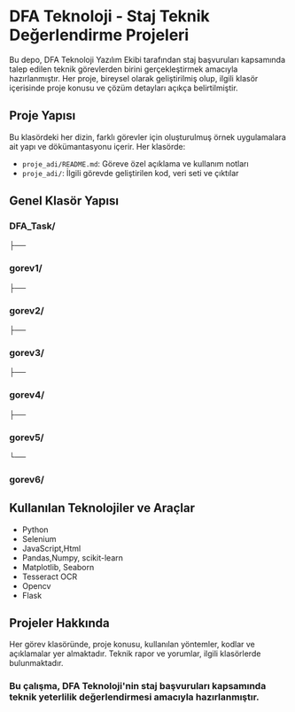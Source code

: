 # DFA Teknoloji - Staj Teknik Değerlendirme Projeleri

Bu depo, DFA Teknoloji Yazılım Ekibi tarafından staj başvuruları kapsamında talep edilen teknik görevlerden birini gerçekleştirmek amacıyla hazırlanmıştır. Her proje, bireysel olarak geliştirilmiş olup, ilgili klasör içerisinde proje konusu ve çözüm detayları açıkça belirtilmiştir.
## Proje Yapısı

Bu klasördeki her dizin, farklı görevler için oluşturulmuş örnek uygulamalara ait yapı ve dökümantasyonu içerir. Her klasörde:

- `proje_adi/README.md`: Göreve özel açıklama ve kullanım notları
- `proje_adi/`: İlgili görevde geliştirilen kod, veri seti ve çıktılar
## Genel Klasör Yapısı
### DFA_Task/
├── 
### gorev1/
├── 
### gorev2/
├── 
### gorev3/
├── 
### gorev4/
├── 
### gorev5/
└── 
### gorev6/

##  Kullanılan Teknolojiler ve Araçlar

- Python 
- Selenium 
- JavaScript,Html 
- Pandas,Numpy, scikit-learn
- Matplotlib, Seaborn
- Tesseract OCR
- Opencv
- Flask
##  Projeler Hakkında

Her görev klasöründe, proje konusu, kullanılan yöntemler, kodlar ve açıklamalar yer almaktadır. Teknik rapor ve yorumlar, ilgili klasörlerde bulunmaktadır.

### Bu çalışma, DFA Teknoloji'nin staj başvuruları kapsamında teknik yeterlilik değerlendirmesi amacıyla hazırlanmıştır.
